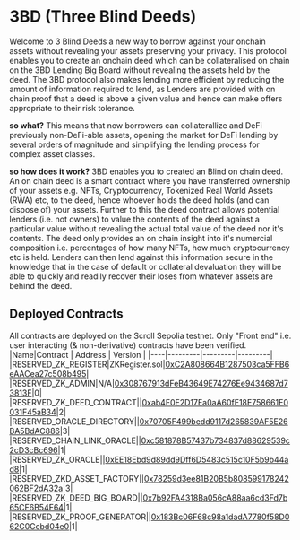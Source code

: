 # 3BD (Three Blind Deeds)
Welcome to 3 Blind Deeds a new way to borrow against your onchain assets without revealing your assets preserving your privacy.
This protocol enables you to create an onchain deed which can be collateralised on chain on the 3BD Lending Big Board without revealing the
assets held by the deed. The 3BD protocol also makes lending more efficient by reducing the amount of information required to lend, as Lenders 
are provided with on chain proof that a deed is above a given value and hence can make offers appropriate to their risk tolerance. 

**so what?**
This means that now borrowers can collaterallize and DeFi previously non-DeFi-able assets, opening the market for DeFi lending by several orders of magnitude and simplifying the lending process for complex asset classes. 

**so how does it work?** 
3BD enables you to created an Blind on chain deed. An on chain deed is a smart contract where you have transferred ownership of your assets e.g. 
NFTs, Cryptocurrency, Tokenized Real World Assets (RWA) etc, to the deed, hence whoever holds the deed holds (and can dispose of) your assets. 
Further to this the deed contract allows potential lenders (i.e. not owners) to value the contents of the deed against a particular value 
without revealing the actual total value of the deed nor it's contents. The deed only provides an on chain insight into it's numercial 
composition i.e. percentages of how many NFTs, how much cryptocurrency etc is held. Lenders can then lend against this information secure in the 
knowledge that in the case of default or collateral devaluation they will be able to quickly and readily recover their loses  from whatever 
assets are behind the deed.


## Deployed Contracts
All contracts are deployed on the Scroll Sepolia testnet. Only "Front end" i.e. user interacting (& non-derivative) contracts have been verified. 
|Name|Contract | Address | Version |
|----|---------|---------|---------|
|RESERVED_ZK_REGISTER|ZKRegister.sol|[0xC2A808664B1287503ca5FFB6eAACea27c508b495](https://sepolia.scrollscan.dev/address/0xC2A808664B1287503ca5FFB6eAACea27c508b495#code)|
|RESERVED_ZK_ADMIN|N/A|[0x308767913dFeB43649E74276Ee9434687d73813F](https://sepolia.scrollscan.dev/address/0x308767913dFeB43649E74276Ee9434687d73813F#code)|0|
|RESERVED_ZK_DEED_CONTRACT||[0xab4F0E2D17Ea0aA60fE18E758661E0031F45aB34](https://sepolia.scrollscan.dev/address/0xab4F0E2D17Ea0aA60fE18E758661E0031F45aB34#code)|2|
|RESERVED_ORACLE_DIRECTORY||[0x70705F499bedd9117d265839AF5E26BA5BdAC886](https://sepolia.scrollscan.dev/address/0x70705F499bedd9117d265839AF5E26BA5BdAC886#code)|3|
|RESERVED_CHAIN_LINK_ORACLE||[0xc581878B57437b734837d88629539c2cD3cBc696](https://sepolia.scrollscan.dev/address/0xc581878B57437b734837d88629539c2cD3cBc696#code)|1|
|RESERVED_ZK_ORACLE||[0xEE18Ebd9d89dd9Dff6D5483c515c10F5b9b44ad8](https://sepolia.scrollscan.dev/address/0xEE18Ebd9d89dd9Dff6D5483c515c10F5b9b44ad8#code)|1|
|RESERVED_ZKD_ASSET_FACTORY||[0x78259d3ee81B20B5b808599178242062BF2dA32a](https://sepolia.scrollscan.dev/address/0x78259d3ee81B20B5b808599178242062BF2dA32a#code)|3|
|RESERVED_ZK_DEED_BIG_BOARD||[0x7b92FA4318Ba056cA88aa6cd3Fd7b65CF6B54F64](https://sepolia.scrollscan.dev/address/0x7b92FA4318Ba056cA88aa6cd3Fd7b65CF6B54F64#code)|1|
|RESERVED_ZK_PROOF_GENERATOR||[0x183Bc06F68c98a1dadA7780f58D062C0Ccbd04e0](https://sepolia.scrollscan.dev/address/0x183Bc06F68c98a1dadA7780f58D062C0Ccbd04e0#code)|1|

